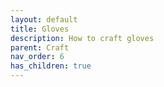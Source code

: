 ```yaml
---
layout: default
title: Gloves
description: How to craft gloves
parent: Craft
nav_order: 6
has_children: true
---
```


